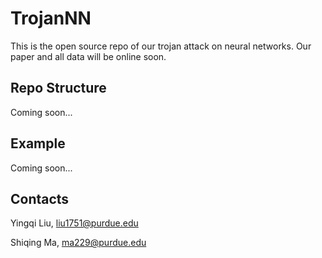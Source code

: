 # TrojanNN

This is the open source repo of our trojan attack on neural networks. Our paper and all data will be online soon.

## Repo Structure

Coming soon...

## Example

Coming soon...

## Contacts

Yingqi Liu, liu1751@purdue.edu

Shiqing Ma, ma229@purdue.edu
